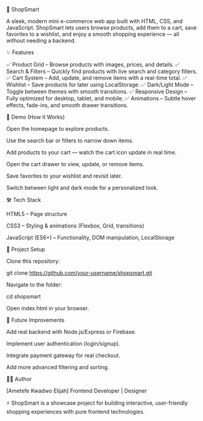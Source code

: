 🛒 ShopSmart

A sleek, modern mini e-commerce web app built with HTML, CSS, and JavaScript. ShopSmart lets users browse products, add them to a cart, save favorites to a wishlist, and enjoy a smooth shopping experience — all without needing a backend.

✨ Features

✅ Product Grid – Browse products with images, prices, and details.
✅ Search & Filters – Quickly find products with live search and category filters.
✅ Cart System – Add, update, and remove items with a real-time total.
✅ Wishlist – Save products for later using LocalStorage.
✅ Dark/Light Mode – Toggle between themes with smooth transitions.
✅ Responsive Design – Fully optimized for desktop, tablet, and mobile.
✅ Animations – Subtle hover effects, fade-ins, and smooth drawer transitions.

🚀 Demo (How it Works)

Open the homepage to explore products.

Use the search bar or filters to narrow down items.

Add products to your cart — watch the cart icon update in real time.

Open the cart drawer to view, update, or remove items.

Save favorites to your wishlist and revisit later.

Switch between light and dark mode for a personalized look.

🛠️ Tech Stack

HTML5 – Page structure

CSS3 – Styling & animations (Flexbox, Grid, transitions)

JavaScript (ES6+) – Functionality, DOM manipulation, LocalStorage

📂 Project Setup

Clone this repository:

git clone https://github.com/your-username/shopsmart.git


Navigate to the folder:

cd shopsmart


Open index.html in your browser.

🎯 Future Improvements

Add real backend with Node.js/Express or Firebase.

Implement user authentication (login/signup).

Integrate payment gateway for real checkout.

Add more advanced filtering and sorting.

👨‍💻 Author

[Ametefe Kwadwo Elijah]
Frontend Developer | Designer

⚡ ShopSmart is a showcase project for building interactive, user-friendly shopping experiences with pure frontend technologies.
